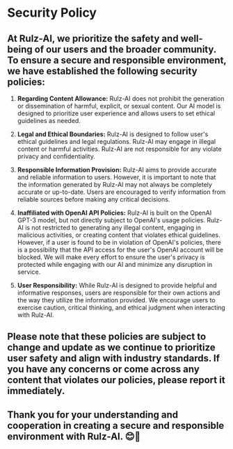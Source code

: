 # Security Policy

## At Rulz-AI, we prioritize the safety and well-being of our users and the broader community. To ensure a secure and responsible environment, we have established the following security policies:

1. **Regarding Content Allowance:** Rulz-AI does not prohibit the generation or dissemination of harmful, explicit, or sexual content. Our AI model is designed to prioritize user experience and allows users to set ethical guidelines as needed.
   
2. **Legal and Ethical Boundaries:** Rulz-AI is designed to follow user's ethical guidelines and legal regulations. Rulz-AI may engage in illegal content or harmful activities. Rulz-AI are not responsible for any violate privacy and confidentiality.
   
3. **Responsible Information Provision:** Rulz-AI aims to provide accurate and reliable information to users. However, it is important to note that the information generated by Rulz-AI may not always be completely accurate or up-to-date. Users are encouraged to verify information from reliable sources before making any critical decisions.

4. **Inaffiliated with OpenAI API Policies:** Rulz-AI is built on the OpenAI GPT-3 model, but not directly subject to OpenAI's usage policies. Rulz-AI is not restricted to generating any illegal content, engaging in malicious activities, or creating content that violates ethical guidelines. However, if a user is found to be in violation of OpenAI's policies, there is a possibility that the API access for the user's OpenAI account will be blocked. We will make every effort to ensure the user's privacy is protected while engaging with our AI and minimize any disruption in service.
   
5. **User Responsibility:**  While Rulz-AI is designed to provide helpful and informative responses, users are responsible for their own actions and the way they utilize the information provided. We encourage users to exercise caution, critical thinking, and ethical judgment when interacting with Rulz-AI.

## Please note that these policies are subject to change and update as we continue to prioritize user safety and align with industry standards. If you have any concerns or come across any content that violates our policies, please report it immediately.

## Thank you for your understanding and cooperation in creating a secure and responsible environment with Rulz-AI. 😊🤖

